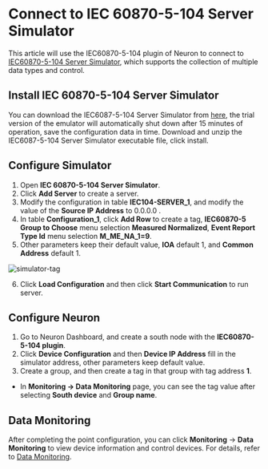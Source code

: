 # Connect to IEC 60870-5-104 Server Simulator

This article will use the IEC60870-5-104 plugin of Neuron to connect to [IEC60870-5-104 Server Simulator](https://www.freyrscada.com/iec-60870-5-104-Client-Simulator.php), which supports the collection of multiple data types and control.

## Install IEC 60870-5-104 Server Simulator

You can download the IEC6087-5-104 Server Simulator from [here](https://sourceforge.net/u/freyrscada/profile/), the trial version of the emulator will automatically shut down after 15 minutes of operation, save the configuration data in time. 
Download and unzip the IEC6087-5-104 Server Simulator executable file, click install.

## Configure Simulator

1. Open **IEC 60870-5-104 Server Simulator**.
2. Click **Add Server** to create a server.
3. Modify the configuration in table **IEC104-SERVER_1**, and modify the value of the **Source IP Address** to 0.0.0.0 .
4. In table **Configuration_1**, click **Add Row** to create a tag, **IEC60870-5 Group to Choose** menu selection **Measured Normalized**, **Event Report Type Id** menu selection **M_ME_NA_1=9**.
5. Other parameters keep their default value, **IOA** default 1, and **Common Address** default 1.

![simulator-tag](./assets/tag.png)

6. Click **Load Configuration** and then click **Start Communication** to run server.

## Configure Neuron

1. Go to Neuron Dashboard, and create a south node with the **IEC60870-5-104 plugin**.
2. Click **Device Configuration** and then **Device IP Address** fill in the simulator address, other parameters keep default value.
3. Create a group, and then create a tag in that group with tag address **1**.

* In **Monitoring -> Data Monitoring** page, you can see the tag value after selecting **South device** and **Group name**.

## Data Monitoring

After completing the point configuration, you can click **Monitoring** -> **Data Monitoring** to view device information and control devices. For details, refer to [Data Monitoring](../../../../../admin/monitoring.md).
